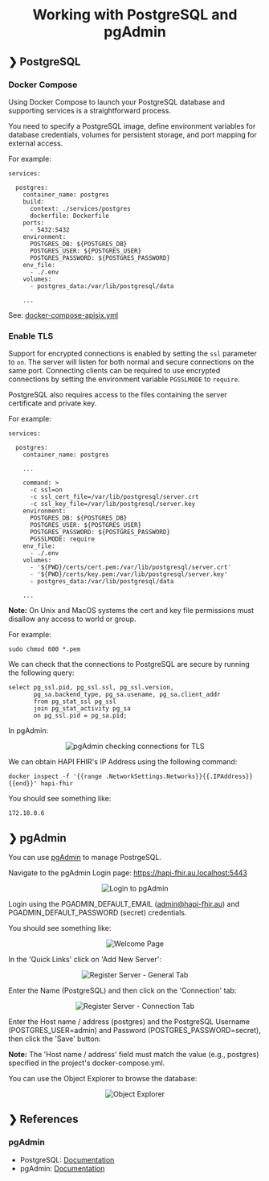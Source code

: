 <h1 align="center">Working with PostgreSQL and pgAdmin</h1>

## ❯ PostgreSQL

### Docker Compose

Using Docker Compose to launch your PostgreSQL database and supporting services is a straightforward process.

You need to specify a PostgreSQL image, define environment variables for database credentials, volumes for persistent 
storage, and port mapping for external access.

For example:

```
services:

  postgres:
    container_name: postgres
    build:
      context: ./services/postgres
      dockerfile: Dockerfile
    ports:
      - 5432:5432
    environment:
      POSTGRES_DB: ${POSTGRES_DB}
      POSTGRES_USER: ${POSTGRES_USER}
      POSTGRES_PASSWORD: ${POSTGRES_PASSWORD}
    env_file:
      - ./.env
    volumes:
      - postgres_data:/var/lib/postgresql/data
  
    ...

```

See: [docker-compose-apisix.yml](https://github.com/Robinyo/hapi-fhir-au/blob/main/backend/docker-compose-apisix.yml)

### Enable TLS

Support for encrypted connections is enabled by setting the `ssl` parameter to `on`. The server will listen for both 
normal and secure connections on the same port. Connecting clients can be required to use encrypted connections by 
setting the environment variable `PGSSLMODE` to `require`.

PostgreSQL also requires access to the files containing the server certificate and private key. 

For example:

```
services:

  postgres:
    container_name: postgres
    
    ...
    
    command: >
      -c ssl=on 
      -c ssl_cert_file=/var/lib/postgresql/server.crt 
      -c ssl_key_file=/var/lib/postgresql/server.key
    environment:
      POSTGRES_DB: ${POSTGRES_DB}
      POSTGRES_USER: ${POSTGRES_USER}
      POSTGRES_PASSWORD: ${POSTGRES_PASSWORD}
      PGSSLMODE: require
    env_file:
      - ./.env      
    volumes:
      - '${PWD}/certs/cert.pem:/var/lib/postgresql/server.crt'
      - '${PWD}/certs/key.pem:/var/lib/postgresql/server.key'
      - postgres_data:/var/lib/postgresql/data
      
    ...

```

**Note:** On Unix and MacOS systems the cert and key file permissions must disallow any access to world or group.

For example:

```
sudo chmod 600 *.pem
```

We can check that the connections to PostgreSQL are secure by running the following query:

```
select pg_ssl.pid, pg_ssl.ssl, pg_ssl.version,
       pg_sa.backend_type, pg_sa.usename, pg_sa.client_addr
       from pg_stat_ssl pg_ssl
       join pg_stat_activity pg_sa
       on pg_ssl.pid = pg_sa.pid;
```

In pgAdmin:

<p align="center">
  <img src="./pgdmin-checking-connections.png" alt="pgAdmin checking connections for TLS"/>
</p>

We can obtain HAPI FHIR's IP Address using the following command:

```
docker inspect -f '{{range .NetworkSettings.Networks}}{{.IPAddress}}{{end}}' hapi-fhir
```

You should see something like:

```
172.18.0.6
```

## ❯ pgAdmin

You can use [pgAdmin](https://www.pgadmin.org/) to manage PostrgeSQL.

Navigate to the pgAdmin Login page: https://hapi-fhir.au.localhost:5443

<p align="center">
  <img src="./pgadmin-login.png" alt="Login to pgAdmin"/>
</p>

Login using the PGADMIN_DEFAULT_EMAIL (admin@hapi-fhir.au) and PGADMIN_DEFAULT_PASSWORD (secret) credentials.

You should see something like:

<p align="center">
  <img src="./pgadmin-welcome-page.png" alt="Welcome Page"/>
</p>

In the 'Quick Links' click on 'Add New Server':

<p align="center">
  <img src="./pgadmin-register-server-general-tab.png" alt="Register Server - General Tab"/>
</p>

Enter the Name (PostgreSQL) and then click on the 'Connection' tab:

<p align="center">
  <img src="./pgadmin-register-server-connection-tab.png" alt="Register Server - Connection Tab"/>
</p>

Enter the Host name / address (postgres) and the PostgreSQL Username (POSTGRES_USER=admin) and Password (POSTGRES_PASSWORD=secret), then click the 'Save' button:

**Note:** The 'Host name / address' field must match the value (e.g., postgres) specified in the project's docker-compose.yml.

You can use the Object Explorer to browse the database:

<p align="center">
  <img src="./pgadmin-object-explorer.png" alt="Object Explorer"/>
</p>

## ❯ References

### pgAdmin

* PostgreSQL: [Documentation](https://www.postgresql.org/docs/current/index.html)
* pgAdmin: [Documentation](https://www.pgadmin.org/docs/pgadmin4/latest/index.html)